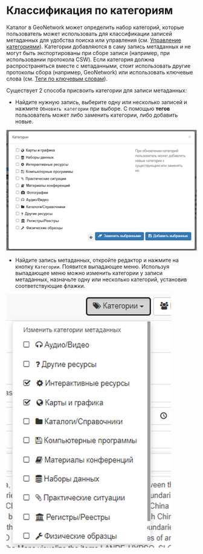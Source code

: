 # Классификация по категориям

Каталог в GeoNetwork может определить набор категорий, 
которые пользователь может использовать для классификации записей метаданных для удобства поиска или управления (см. [Управление категориями](../../administrator-guide/managing-classification-systems/managing-categories.md)). 
Категории добавляются в саму запись метаданных и не могут быть экспортированы при сборе записи (например, при использовании протокола CSW). 
Если категория должна распространяться вместе с метаданными, стоит использовать другие протоколы сбора (например, GeoNetwork) 
или использовать ключевые слова (см. [Теги по ключевым словам](tagging-with-keywords.md)).

Существует 2 способа присвоить категории для записи метаданных:

- Найдите нужную запись, выберите одну или несколько записей и нажмите `Обновить категории` при выборе. С помощью **тегов** пользователь может либо заменить категории, либо добавить новые.

![](img/tag-selection-category.ru.png)

- Найдите запись метаданных, откройте редактор и нажмите на кнопку `Категории`. Появится выпадающее меню. Используя выпадающее меню можно изменить категории у записи метаданных, назначьте одну или несколько категорий, установив соответствующие флажки.

![](img/tag-category.ru.png)
